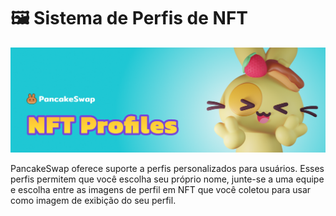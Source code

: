 # 🖼 Sistema de Perfis de NFT

![](../../../.gitbook/assets/nft-profiles-header.png)

PancakeSwap oferece suporte a perfis personalizados para usuários. Esses perfis permitem que você escolha seu próprio nome, junte-se a uma equipe e escolha entre as imagens de perfil em NFT que você coletou para usar como imagem de exibição do seu perfil.
